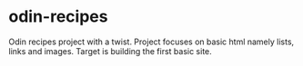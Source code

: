 # odin-recipes
Odin recipes project with a twist. Project focuses on basic html namely lists, links and images. Target is building the first basic site.
